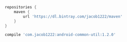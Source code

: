 ``` gradle
repositories {
    maven {
        url 'https://dl.bintray.com/jacob1222/maven'
    }
}
```

``` gradle
compile 'com.jacob1222:android-common-util:1.2.0'
```